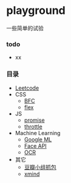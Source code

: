 <base href="https://github.com/jiahui92/playground/tree/master" target="_blank" />

# playground
一些简单的试验


### todo
* xx

### 目录
* [Leetcode](leetcode)
* CSS
  * [BFC](css/bfc)
  * [flex](css/flex)
* JS
  * [promise](promise)
  * [throttle](throttle)
* Machine Learning
  * [Google ML](machine-learning)
  * [Face API](face-api)
  * [OCR](ocr)
* 其它
  * [豆瓣小组抓包](spider-douban-group)
  * [xmind](xmind)
